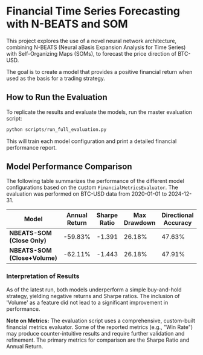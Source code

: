 # Financial Time Series Forecasting with N-BEATS and SOM

This project explores the use of a novel neural network architecture, combining N-BEATS (Neural aBasis Expansion Analysis for Time Series) with Self-Organizing Maps (SOMs), to forecast the price direction of BTC-USD.

The goal is to create a model that provides a positive financial return when used as the basis for a trading strategy.

## How to Run the Evaluation

To replicate the results and evaluate the models, run the master evaluation script:

```bash
python scripts/run_full_evaluation.py
```

This will train each model configuration and print a detailed financial performance report.

## Model Performance Comparison

The following table summarizes the performance of the different model configurations based on the custom `FinancialMetricsEvaluator`. The evaluation was performed on BTC-USD data from 2020-01-01 to 2024-12-31.

| Model                       | Annual Return | Sharpe Ratio | Max Drawdown | Directional Accuracy |
| --------------------------- | ------------- | ------------ | ------------ | -------------------- |
| **NBEATS-SOM (Close Only)** | -59.83%       | -1.391       | 26.18%       | 47.63%               |
| **NBEATS-SOM (Close+Volume)** | -62.11%       | -1.443       | 26.18%       | 47.91%               |

### Interpretation of Results

As of the latest run, both models underperform a simple buy-and-hold strategy, yielding negative returns and Sharpe ratios. The inclusion of 'Volume' as a feature did not lead to a significant improvement in performance.

**Note on Metrics:** The evaluation script uses a comprehensive, custom-built financial metrics evaluator. Some of the reported metrics (e.g., "Win Rate") may produce counter-intuitive results and require further validation and refinement. The primary metrics for comparison are the Sharpe Ratio and Annual Return.

